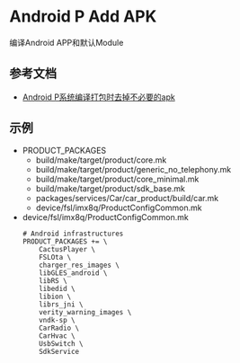 # Android P Add APK

编译Android APP和默认Module

## 参考文档

* [Android P系统编译打包时去掉不必要的apk](https://blog.csdn.net/Sunxiaolin2016/article/details/91612992)


## 示例

* PRODUCT_PACKAGES
  * build/make/target/product/core.mk
  * build/make/target/product/generic_no_telephony.mk
  * build/make/target/product/core_minimal.mk
  * build/make/target/product/sdk_base.mk
  * packages/services/Car/car_product/build/car.mk
  * device/fsl/imx8q/ProductConfigCommon.mk
* device/fsl/imx8q/ProductConfigCommon.mk
  ```
  # Android infrastructures
  PRODUCT_PACKAGES += \
      CactusPlayer \
      FSLOta \
      charger_res_images \
      libGLES_android \
      libRS \
      libedid \
      libion \
      librs_jni \
      verity_warning_images \
      vndk-sp \
      CarRadio \
      CarHvac \
      UsbSwitch \
      SdkService
  ```